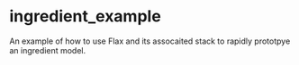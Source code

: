 # ingredient_example
An example of how to use Flax  and its assocaited stack to rapidly prototpye an ingredient model.
